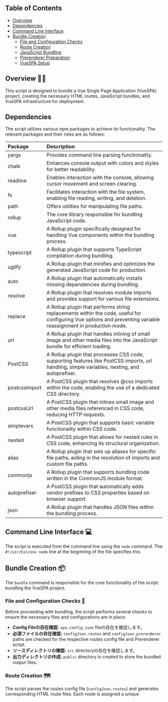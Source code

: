 ## Table of Contents

*   [Overview](#overview)
*   [Dependencies](#dependencies)
*   [Command Line Interface](#command-line-interface)
*   [Bundle Creation](#bundle-creation)
    *   [File and Configuration Checks](#file-and-configuration-checks)
    *   [Route Creation](#route-creation)
    *   [JavaScript Bundling](#javascript-bundling)
    *   [Prerenderer Preparation](#prerenderer-preparation)
    *   [VueSPA Setup](#vuespa-setup)

## Overview 🏃‍♀️

This script is designed to bundle a Vue Single Page Application (VueSPA) project, creating the necessary HTML routes, JavaScript bundles, and VueSPA infrastructure for deployment. 

## Dependencies 

The script utilizes various npm packages to achieve its functionality. The relevant packages and their roles are as follows:

| Package          | Description                                                                                                                                                            |
| :--------------- | :----------------------------------------------------------------------------------------------------------------------------------------------------------------- |
| yargs            | Provides command line parsing functionality.                                                                                                                  |
| chalk            | Enhances console output with colors and styles for better readability.                                                                                          |
| readline         | Enables interaction with the console, allowing cursor movement and screen clearing.                                                                                |
| fs               | Facilitates interaction with the file system, enabling file reading, writing, and deletion.                                                                    |
| path             | Offers utilities for manipulating file paths.                                                                                                                |
| rollup           | The core library responsible for bundling JavaScript code.                                                                                                    |
| vue              | A Rollup plugin specifically designed for handling Vue components within the bundling process.                                                              |
| typescript       | A Rollup plugin that supports TypeScript compilation during bundling.                                                                                          |
| uglify           | A Rollup plugin that minifies and optimizes the generated JavaScript code for production.                                                                      |
| auto             | A Rollup plugin that automatically installs missing dependencies during bundling.                                                                                |
| resolve          | A Rollup plugin that resolves module imports and provides support for various file extensions.                                                                  |
| replace          | A Rollup plugin that performs string replacements within the code, useful for configuring Vue options and preventing variable reassignment in production mode.      |
| url              | A Rollup plugin that handles inlining of small image and other media files into the JavaScript bundle for efficient loading.                                   |
| PostCSS          | A Rollup plugin that processes CSS code, supporting features like PostCSS imports, url handling, simple variables, nesting, and autoprefixer.                     |
| postcssImport   | A PostCSS plugin that resolves @css imports within the code, enabling the use of a dedicated CSS directory.                                                     |
| postcssUrl       | A PostCSS plugin that inlines small image and other media files referenced in CSS code, reducing HTTP requests.                                               |
| simplevars       | A PostCSS plugin that supports basic variable functionality within CSS code.                                                                                  |
| nested           | A PostCSS plugin that allows for nested rules in CSS code, enhancing its structural organization.                                                           |
| alias            | A Rollup plugin that sets up aliases for specific file paths, aiding in the resolution of imports and custom file paths.                                       |
| commonjs         | A Rollup plugin that supports bundling code written in the CommonJS module format.                                                                              |
| autoprefixer     | A PostCSS plugin that automatically adds vendor prefixes to CSS properties based on browser support.                                                           |
| json             | A Rollup plugin that handles JSON files within the bundling process.                                                                                          |


## Command Line Interface 💻

The script is executed from the command line using the `node` command. The `#!/usr/bin/env node` line at the beginning of the file specifies this.

## Bundle Creation 📦

The `bundle` command is responsible for the core functionality of the script: bundling the VueSPA project. 

### File and Configuration Checks 🔎

Before proceeding with bundling, the script performs several checks to ensure the necessary files and configurations are in place:

*   **Config Fileの存在確認:** `spa.config.json` fileの存在を確認します。
*   **必須ファイルの存在確認:** `configJson.routes` and `configJson.prerenderer` paths are checked for the respective routes config file and Prerenderer script.
*   **ソースディレクトリの確認:** `src` directoryの存在を確認します。
*   **出力ディレクトリの作成:** `public` directory is created to store the bundled output files.

### Route Creation 🗺️

The script parses the routes config file (`configJson.routes`) and generates corresponding HTML route files. Each route is assigned a unique
